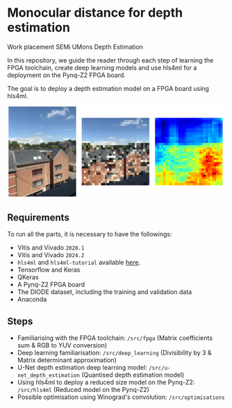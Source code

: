 # Monocular distance for depth estimation

Work placement SEMi UMons Depth Estimation

In this repository, we guide the reader through each step of learning the FPGA toolchain, create deep learning models and use hls4ml for a deployment on the Pynq-Z2 FPGA board.

The goal is to deploy a depth estimation model on a FPGA board using hls4ml.

![Estimation](/img/hls4ml/comparisonREAL.png)

## Requirements

To run all the parts, it is necessary to have the followings:
- Vitis and Vivado `2020.1`
- Vitis and Vivado `2024.2`
- `hls4ml` and `hls4ml-tutorial` available [here](https://github.com/fastmachinelearning/hls4ml-tutorial).
- Tensorflow and Keras
- QKeras
- A Pynq-Z2 FPGA board
- The DIODE dataset, including the training and validation data
- Anaconda

## Steps

- Familiarising with the FPGA toolchain: `/src/fpga` (Matrix coefficients sum & RGB to YUV conversion)
- Deep learning familiarisation: `/src/deep_learning` (Divisibility by 3 & Matrix determinant approximation)
- U-Net depth estimation deep learning model: `/src/u-net_depth_estimation` (Quantised depth estimation model)
- Using hls4ml to deploy a reduced size model on the Pynq-Z2: `/src/hls4ml` (Reduced model on the Pynq-Z2)
- Possible optimisation using Winograd's convolution: `/src/optimisations`